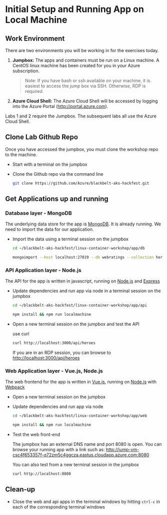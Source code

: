 # Initial Setup and Running App on Local Machine

## Work Environment

There are two environments you will be working in for the exercises today.

1. **Jumpbox:** The apps and containers must be run on a Linux machine. A CentOS linux machine has been created for you in your Azure subscription.

    > Note: If you have bash or ssh available on your machine, it is easiest to access the jump box via SSH. Otherwise, RDP is required.

2. **Azure Cloud Shell:** The Azure Cloud Shell will be accessed by logging into the Azure Portal (http://portal.azure.com).

Labs 1 and 2 require the Jumpbox. The subsequent labs all use the Azure Cloud Shell.

## Clone Lab Github Repo

Once you have accessed the jumpbox, you must clone the workshop repo to the machine.

* Start with a terminal on the jumpbox
* Clone the Github repo via the command line

    ```bash
    git clone https://github.com/Azure/blackbelt-aks-hackfest.git
    ```

## Get Applications up and running

### Database layer - MongoDB

The underlying data store for the app is [MongoDB](https://www.mongodb.com/ "MongoDB Homepage"). It is already running. We need to import the data for our application.

* Import the data using a terminal session on the jumpbox

    ```bash
    cd ~/blackbelt-aks-hackfest/linux-container-workshop/app/db

    mongoimport --host localhost:27019 --db webratings --collection heroes --type json --file ./heroes.json --jsonArray && mongoimport --host localhost:27019 --db webratings --collection ratings --type json --file ./ratings.json --jsonArray && mongoimport --host localhost:27019 --db webratings --collection sites --type json --file ./sites.json --jsonArray
    ```

### API Application layer - Node.js

The API for the app is written in javascript, running on [Node.js](https://nodejs.org/en/ "Node.js Homepage") and [Express](http://expressjs.com/ "Express Homepage")

* Update dependencies and run app via node in a terminal session on the jumpbox

    ```bash
    cd ~/blackbelt-aks-hackfest/linux-container-workshop/app/api

    npm install && npm run localmachine
    ```

* Open a new terminal session on the jumpbox and test the API

    use curl
    ```bash
    curl http://localhost:3000/api/heroes
    ```
    If you are in an RDP session, you can browse to <http://localhost:3000/api/heroes>

### Web Application layer - Vue.js, Node.js

The web frontend for the app is written in [Vue.js](https://vuejs.org/Vue "Vue.js Homepage"), running on [Node.js](https://nodejs.org/en/ "Node.js Homepage") with [Webpack](https://webpack.js.org/ "Webpack Homepage")

* Open a new terminal session on the jumpbox
* Update dependencies and run app via node

    ```bash
    cd ~/blackbelt-aks-hackfest/linux-container-workshop/app/web

    npm install && npm run localmachine
    ```
* Test the web front-end

    The jumpbox has an external DNS name and port 8080 is open. You can browse your running app with a link such as: http://jump-vm-csc4f653357f-q72zm5c4ggcza.eastus.cloudapp.azure.com:8080 

    You can also test from a new terminal session in the jumpbox
    ```bash
    curl http://localhost:8080
    ```

## Clean-up

* Close the web and api apps in the terminal windows by hitting `ctrl-c` in each of the corresponding terminal windows